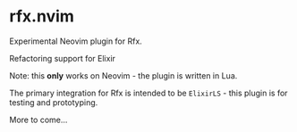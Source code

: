 # rfx.nvim

Experimental Neovim plugin for Rfx.

Refactoring support for Elixir

Note: this **only** works on Neovim - the plugin is written in Lua.

The primary integration for Rfx is intended to be `ElixirLS` - this plugin is for testing and prototyping.

More to come...

